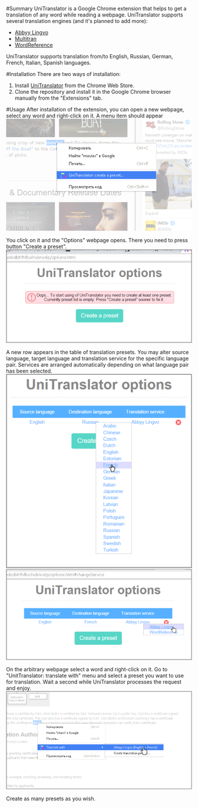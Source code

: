 #Summary
UniTranslator is a Google Chrome extension that helps to get a translation of any word while reading a webpage. 
UniTranslator supports several translation engines (and it's planned to add more): 
- [Abbyy Lingvo](http://www.lingvo-online.ru/ru/Translate/en-ru) 
- [Multitran](http://www.multitran.ru/c/m.exe?a=1&SHL=2)
- [WordReference](http://wordreference.com)

UniTranslator supports translation from/to English, Russian, German, French, Italian, Spanish languages. 

#Installation 
There are two ways of installation: 

1. Install [UniTranslator](https://chrome.google.com/webstore/detail/unitranslator/mmeinjpglklclibddfmbckojmbjmogel) from the Chrome Web Store. 
2. Clone the repository and install it in the Google Chrome browser manually from the "Extensions" tab.

#Usage 
After installation of the extension, you can open a new webpage, select any word and right-click on it. A menu item should appear
!["Create preset" menu](/media/screenshots/usage-1.png)

You click on it and the "Options" webpage opens. There you need to press button "Create a preset". 
![Brand new "Options" page](/media/screenshots/usage-2.png)

A new row appears in the table of translation presets. You may alter source language, target language and translation service for the specific language pair. Services are arranged automatically depending on what language pair has been selected. 
![Altering of a target language](/media/screenshots/usage-3.png)
![Altering of a service](/media/screenshots/usage-4.png)

On the arbitrary webpage select a word and right-click on it. Go to "UnitTranslator: translate with" menu and select a preset you want to use for translation. Wait a second while UniTranslator processes the request and enjoy.
![Altering of a service](/media/screenshots/usage-5.png)

Create as many presets as you wish. 
